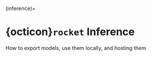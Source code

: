 (inference)=
# {octicon}`rocket` Inference

How to export models, use them locally, and hosting them